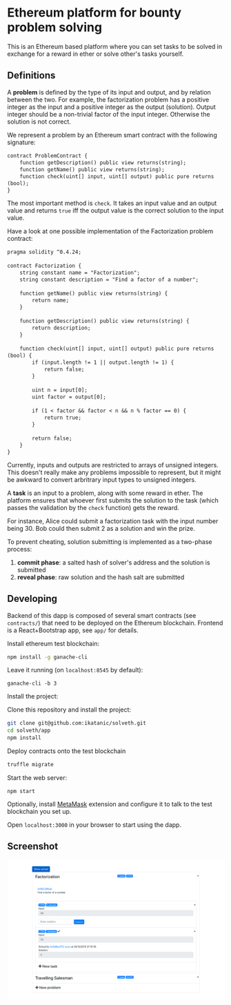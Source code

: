 # Ethereum platform for bounty problem solving

This is an Ethereum based platform where you can set tasks to be solved
in exchange for a reward in ether or solve other's tasks yourself.

## Definitions

A **problem** is defined by the type of its input and output, and by relation between the two.
For example, the factorization problem has a positive integer as the input and a positive integer as the output (solution).
Output integer should be a non-trivial factor of the input integer. Otherwise the solution is not correct.

We represent a problem by an Ethereum smart contract with the following signature:

```solidity
contract ProblemContract {
    function getDescription() public view returns(string);
    function getName() public view returns(string);
    function check(uint[] input, uint[] output) public pure returns (bool);
}
```

The most important method is `check`. It takes an input value and an output value and returns `true` iff the output value is the correct solution to the input value.

Have a look at one possible implementation of the Factorization problem contract:
```solidity
pragma solidity ^0.4.24;

contract Factorization {
    string constant name = "Factorization";
    string constant description = "Find a factor of a number";

    function getName() public view returns(string) {
        return name;
    }

    function getDescription() public view returns(string) {
        return description;
    }

    function check(uint[] input, uint[] output) public pure returns (bool) {
        if (input.length != 1 || output.length != 1) {
            return false;
        }

        uint n = input[0];
        uint factor = output[0];

        if (1 < factor && factor < n && n % factor == 0) {
            return true;
        }

        return false;
    }
}
```

Currently, inputs and outputs are restricted to arrays of unsigned integers. This doesn't really make any problems
impossible to represent, but it might be awkward to convert arbritrary input types to unsigned integers.

A **task** is an input to a problem, along with some reward in ether. The platform ensures that
whoever first submits the solution to the task (which passes the validation by the `check` function) gets the reward.

For instance, Alice could submit a factorization task with the input number being 30. Bob could then
submit 2 as a solution and win the prize.

To prevent cheating, solution submitting is implemented as a two-phase process: 
1. **commit phase**: a salted hash of solver's address and the solution is submitted
2. **reveal phase**: raw solution and the hash salt are submitted

## Developing

Backend of this dapp is composed of several smart contracts (see `contracts/`) that need to be deployed on the Ethereum blockchain.
Frontend is a React+Bootstrap app, see `app/` for details.

Install ethereum test blockchain:

```bash
npm install -g ganache-cli
```

Leave it running (on `localhost:8545` by default):

```
ganache-cli -b 3
```

Install the project:

Clone this repository and install the project:

```bash
git clone git@github.com:ikatanic/solveth.git
cd solveth/app
npm install
```

Deploy contracts onto the test blockchain

```bash
truffle migrate
```

Start the web server:

```
npm start
```

Optionally, install [MetaMask](https://metamask.io/) extension and configure it to talk to
the test blockchain you set up.

Open `localhost:3000` in your browser to start using the dapp.

## Screenshot
![Image of Yaktocat](screenshot.png)